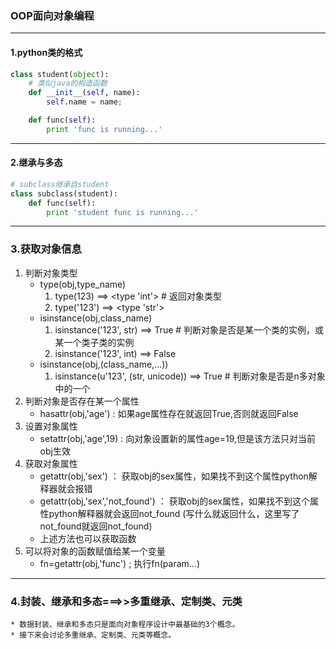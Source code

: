 ### OOP面向对象编程
***
#### 1.python类的格式
```python
class student(object):
    # 类似java的构造函数
    def __init__(self, name):
        self.name = name;

    def func(self):
        print 'func is running...'
```
***
#### 2.继承与多态
```python
# subclass继承自student
class subclass(student):
    def func(self):
        print 'student func is running...'
```
***
###  3.获取对象信息
1. 判断对象类型
    * type(obj,type_name)  
        1. type(123)  ==> <type 'int'>  # 返回对象类型
        2. type('123')  ==> <type 'str'> 
    * isinstance(obj,class_name)
        1. isinstance('123', str)  ==> True  # 判断对象是否是某一个类的实例，或某一个类子类的实例
        2. isinstance('123', int)  ==> False
    * isinstance(obj,(class_name,...))
        1. isinstance(u'123', (str, unicode)) ==> True  # 判断对象是否是n多对象中的一个
2. 判断对象是否存在某一个属性
    * hasattr(obj,'age')  : 如果age属性存在就返回True,否则就返回False
3. 设置对象属性
    * setattr(obj,'age',19) : 向对象设置新的属性age=19,但是该方法只对当前obj生效
4. 获取对象属性
    * getattr(obj,'sex')  ： 获取obj的sex属性，如果找不到这个属性python解释器就会报错
    * getattr(obj,'sex','not_found')  ： 获取obj的sex属性，如果找不到这个属性python解释器就会返回not_found (写什么就返回什么，这里写了not_found就返回not_found)
    * 上述方法也可以获取函数
5. 可以将对象的函数赋值给某一个变量
    * fn=getattr(obj,'func')  ; 执行fn(param...) 
***    
### 4.封装、继承和多态===>>多重继承、定制类、元类
    * 数据封装、继承和多态只是面向对象程序设计中最基础的3个概念。
    * 接下来会讨论多重继承、定制类、元类等概念。
    